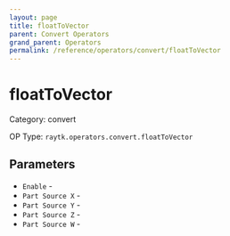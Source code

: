 ```yaml
---
layout: page
title: floatToVector
parent: Convert Operators
grand_parent: Operators
permalink: /reference/operators/convert/floatToVector
---
```


# floatToVector



Category: convert

OP Type: `raytk.operators.convert.floatToVector`

## Parameters

* `Enable` - 
* `Part Source X` - 
* `Part Source Y` - 
* `Part Source Z` - 
* `Part Source W` -

